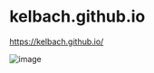 # kelbach.github.io

https://kelbach.github.io/

![image](https://user-images.githubusercontent.com/87092340/132425938-0355a144-7bb9-4c34-88e7-9d6166b2befd.png)

